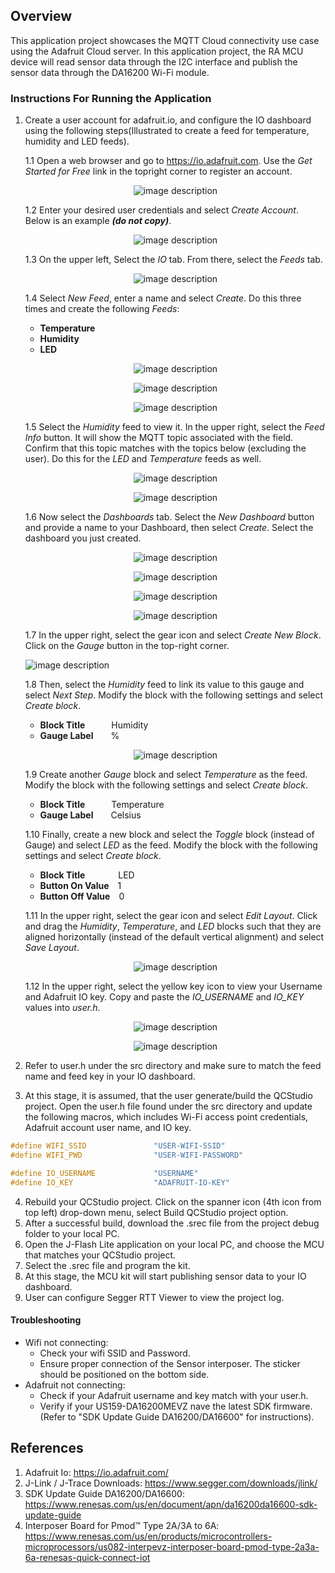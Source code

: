 ## Overview
This application project showcases the MQTT Cloud connectivity use case using the Adafruit Cloud server.
In this application project, the RA MCU device will read sensor data through the I2C interface and publish
the sensor data through the DA16200 Wi-Fi module.


### Instructions For Running the Application
1. Create a user account for adafruit.io, and configure the IO dashboard using the following steps(Illustrated to create a feed for temperature, humidity and LED feeds).

    1.1 Open a web browser and go to https://io.adafruit.com. Use the *Get Started for Free* link in the topright
        corner to register an account.
    
    <div style="text-align: center;">

    ![image description](images/adafruit_image1.png)
    
    </div>

    1.2 Enter your desired user credentials and select *Create Account*. Below is an example ***(do not copy)***.

    <div style="text-align: center;">

    ![image description](images/adafruit_image2.png)

    </div>

    1.3 On the upper left, Select the *IO* tab. From there, select the *Feeds* tab.
    
    <div style="text-align: center;">

    ![image description](images/adafruit_image3.png)

    </div>

    1.4 Select *New Feed*, enter a name and select *Create*. Do this three times and create the following
    *Feeds*:

    * **Temperature**
    * **Humidity**
    * **LED**

    <div style="text-align: center;">

    ![image description](images/adafruit_image4.png)

    ![image description](images/adafruit_image5.png)

    ![image description](images/adafruit_image6.png)

    </div>

    1.5 Select the *Humidity* feed to view it. In the upper right, select the *Feed Info* button. It will show the
    MQTT topic associated with the field. Confirm that this topic matches with the topics below
    (excluding the user). Do this for the *LED* and *Temperature* feeds as well.

    <div style="text-align: center;">

    ![image description](images/adafruit_image7.png)

    ![image description](images/adafruit_image8.png)

    </div>

    1.6 Now select the *Dashboards* tab. Select the *New Dashboard* button and provide a name to your
    Dashboard, then select *Create*. Select the dashboard you just created.

    <div style="text-align: center;">

    ![image description](images/adafruit_image9.png)

    ![image description](images/adafruit_image10.png)

    ![image description](images/adafruit_image11.png)

    ![image description](images/adafruit_image12.png)

    </div>

    1.7 In the upper right, select the gear icon and select *Create New Block*. Click on the *Gauge* button in
    the top-right corner.

    ![image description](images/adafruit_image13.png)

    1.8 Then, select the *Humidity* feed to link its value to this gauge and select *Next Step*. Modify the
    block with the following settings and select *Create block*.
    
    * **Block Title**&emsp;&emsp;&emsp;Humidity
    * **Gauge Label**&emsp;&emsp;%
    
    <div style="text-align: center;">

    ![image description](images/adafruit_image14.png)

    </div>

    1.9 Create another *Gauge* block and select *Temperature* as the feed. Modify the block with the
    following settings and select *Create block*.

    * **Block Title**&emsp;&emsp;&emsp;Temperature
    * **Gauge Label**&emsp;&emsp;Celsius

    1.10 Finally, create a new block and select the *Toggle* block (instead of Gauge) and select *LED* as the
    feed. Modify the block with the following settings and select *Create block*.

    * **Block Title**&emsp;&emsp;&emsp;&ensp;&nbsp;LED
    * **Button On Value**&emsp;1
    * **Button Off Value**&emsp;0
    
    1.11 In the upper right, select the gear icon and select *Edit Layout*. Click and drag the *Humidity*,
    *Temperature*, and *LED* blocks such that they are aligned horizontally (instead of the default
    vertical alignment) and select *Save Layout*.
    
    <div style="text-align: center;">

    ![image description](images/adafruit_image15.png)

    </div>

    1.12 In the upper right, select the yellow key icon to view your Username and Adafruit IO key. Copy
    and paste the *IO_USERNAME* and *IO_KEY* values into *user.h*.

    <div style="text-align: center;">

    ![image description](images/adafruit_image16.png)

    ![image description](images/adafruit_image17.png)
    
    </div>

2. Refer to user.h under the src directory and make sure to match the feed name and feed key in your IO dashboard.
3. At this stage, it is assumed, that the user generate/build the QCStudio project.
Open the user.h file found under the src directory and update the following macros,
which includes Wi-Fi access point credentials, Adafruit account user name, and IO key.
```c
#define WIFI_SSID               "USER-WIFI-SSID"
#define WIFI_PWD                "USER-WIFI-PASSWORD"

#define IO_USERNAME             "USERNAME"
#define IO_KEY                  "ADAFRUIT-IO-KEY"
```
4. Rebuild your QCStudio project. Click on the spanner icon (4th icon from top left) drop-down menu,
select Build QCStudio project option.
5. After a successful build, download the .srec file from the project debug folder to your local PC.
6. Open the J-Flash Lite application on your local PC, and choose the MCU that matches your QCStudio project.
7. Select the .srec file and program the kit.
8. At this stage, the MCU kit will start publishing sensor data to your IO dashboard.
9. User can configure Segger RTT Viewer to view the project log.

#### Troubleshooting
- Wifi not connecting:
    - Check your wifi SSID and Password.   
    - Ensure proper connection of the Sensor interposer. The sticker should be positioned on the bottom side.
- Adafruit not connecting:
    - Check if your Adafruit username and key match with your user.h.
    - Verify if your US159-DA16200MEVZ nave the latest SDK firmware. (Refer to "SDK Update Guide DA16200/DA16600" for instructions).   

## References
1. Adafruit Io: https://io.adafruit.com/
2. J-Link / J-Trace Downloads: https://www.segger.com/downloads/jlink/
3. SDK Update Guide DA16200/DA16600: https://www.renesas.com/us/en/document/apn/da16200da16600-sdk-update-guide
4. Interposer Board for Pmod™ Type 2A/3A to 6A: https://www.renesas.com/us/en/products/microcontrollers-microprocessors/us082-interpevz-interposer-board-pmod-type-2a3a-6a-renesas-quick-connect-iot